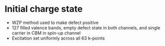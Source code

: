 # Initial charge state

* WZP method used to make defect positive
* 127 filled valence bands, empty defect state in both channels, and single carrier in CBM in spin-up channel
* Excitation set uniformly across all 63 k-points
